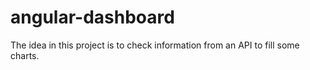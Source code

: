 # angular-dashboard
The idea in this project is to check information from an API to fill some charts.
